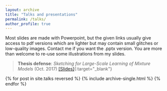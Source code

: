 ```yaml
---
layout: archive
title: "Talks and presentations"
permalink: /talks/
author_profile: true
---
```


[//]: # (<p style="text-decoration:underline;"><a href="/talkmap.html">See a map of all the places I've given a talk!</a></p>)

Most slides are made with Powerpoint, but the given links usually give access to pdf versions which are lighter but may contain small glitches or low-quality images. Contact me if you want the .pptx version. You are more than welcome to re-use some illustrations from my slides.

> **Thesis defense**: *Sketching for Large-Scale Learning of Mixture Models* (Oct. 2017) [[Slides]](https://nkeriven.github.io/files/keriven_defense.pdf){:target="_blank"}

{% for post in site.talks reversed %}
  {% include archive-single.html %}
{% endfor %}
